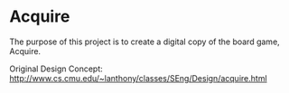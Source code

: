 # Acquire

The purpose of this project is to create a digital copy of the board game, Acquire.

Original Design Concept: http://www.cs.cmu.edu/~lanthony/classes/SEng/Design/acquire.html 

